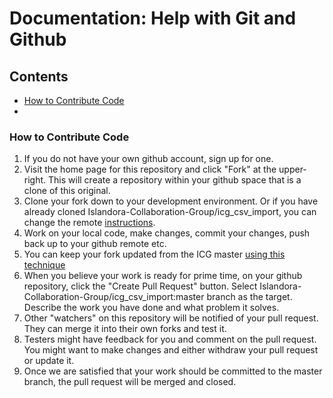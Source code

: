 # Documentation: Help with Git and Github

## Contents

* [How to Contribute Code](#How_to_Contribute_Code)
* 



### <a name="How_to_Contribute_Code"></a>How to Contribute Code
1. If you do not have your own github account, sign up for one.
1. Visit the home page for this repository and click "Fork" at the upper-right. This will create a repository within your github space that is a clone of this original.
1. Clone your fork down to your development environment. Or if you have already cloned Islandora-Collaboration-Group/icg_csv_import, you can change the remote [instructions](https://help.github.com/articles/changing-a-remote-s-url/).
1. Work on your local code, make changes, commit your changes, push back up to your github remote etc.
1. You can keep your fork updated from the ICG master [using this technique](http://stackoverflow.com/questions/7244321/how-do-i-update-a-github-forked-repository)
1. When you believe your work is ready for prime time, on your github repository, click the "Create Pull Request" button. Select Islandora-Collaboration-Group/icg_csv_import:master branch as the target. Describe the work you have done and what problem it solves.
1. Other "watchers" on this repository will be notified of your pull request. They can merge it into their own forks and test it.
1. Testers might have feedback for you and comment on the pull request. You might want to make changes and either withdraw your pull request or update it.
1. Once we are satisfied that your work should be committed to the master branch, the pull request will be merged and closed.

